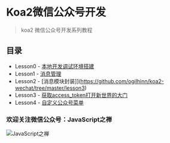 # Koa2微信公众号开发

> koa2 微信公众号开发系列教程

## 目录

- Lesson0 - [本地开发调试环境搭建](https://github.com/ogilhinn/koa2-wechat/tree/master/lesson0)
- Lesson1 - [消息管理](https://github.com/ogilhinn/koa2-wechat/tree/master/lesson1)
- Lesson2 - [消息模块封装]](https://github.com/ogilhinn/koa2-wechat/tree/master/lesson3)
- Lesson3 - [获取access_token打开新世界的大门](https://github.com/ogilhinn/koa2-wechat/tree/master/lesson3)
- Lesson4 - [自定义公众号菜单](https://github.com/ogilhinn/koa2-wechat/tree/master/lesson4)

### 欢迎关注微信公众号：JavaScript之禅

![JavaScript之禅](https://user-gold-cdn.xitu.io/2017/12/2/16014b551df70a85)




